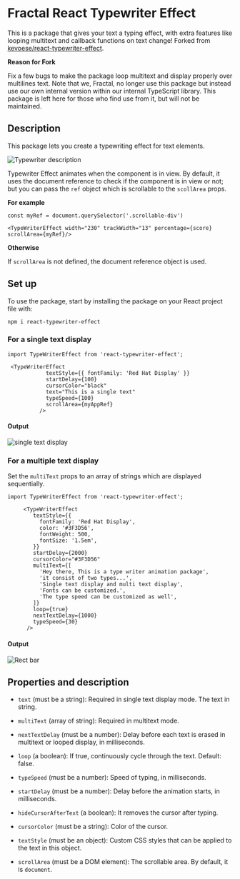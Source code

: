 # Fractal React Typewriter Effect

This is a package that gives your text a typing effect, with extra features like looping multitext and callback functions on text change! Forked from [kevoese/react-typewriter-effect](https://github.com/kevoese/react-typewriter-effect).

**Reason for Fork**

Fix a few bugs to make the package loop multitext and display properly over multilines text. Note that we, Fractal, no longer use this package but instead use our own internal version within our internal TypeScript library. This package is left here for those who find use from it, but will not be maintained.

## Description

This package lets you create a typewriting effect for text elements.

![Typewriter description](./images/singleTextDisplay1.gif)

Typewriter Effect animates when the component is in view. By default, it uses the document reference to check if the component is in view or not; but you can pass the `ref` object which is scrollable to the `scollArea` props.

**For example**

```
const myRef = document.querySelector('.scrollable-div')

<TypeWriterEffect width="230" trackWidth="13" percentage={score} scrollArea={myRef}/>
```

**Otherwise**

If `scrollArea` is not defined, the document reference object is used.

## Set up

To use the package, start by installing the package on your React project file with:

```
npm i react-typewriter-effect
```

### For a single text display

```
import TypeWriterEffect from 'react-typewriter-effect';

 <TypeWriterEffect
            textStyle={{ fontFamily: 'Red Hat Display' }}
            startDelay={100}
            cursorColor="black"
            text="This is a single text"
            typeSpeed={100}
            scrollArea={myAppRef}
          />

```

#### Output

![single text display](./images/textDisplay.gif)

### For a multiple text display

Set the `multiText` props to an array of strings which are displayed sequentially.

```
import TypeWriterEffect from 'react-typewriter-effect';

     <TypeWriterEffect
        textStyle={{
          fontFamily: 'Red Hat Display',
          color: '#3F3D56',
          fontWeight: 500,
          fontSize: '1.5em',
        }}
        startDelay={2000}
        cursorColor="#3F3D56"
        multiText={[
          'Hey there, This is a type writer animation package',
          'it consist of two types...',
          'Single text display and multi text display',
          'Fonts can be customized.',
          'The type speed can be customized as well',
        ]}
        loop={true}
        nextTextDelay={1000}
        typeSpeed={30}
      />
```

#### Output

![Rect bar](./images/multiText.gif)

## Properties and description

- `text` (must be a string): Required in single text display mode. The text in string.

- `multiText` (array of string): Required in multitext mode.

- `nextTextDelay` (must be a number): Delay before each text is erased in multitext or looped display, in milliseconds.

- `loop` (a boolean): If true, continuously cycle through the text. Default: false.

- `typeSpeed` (must be a number): Speed of typing, in milliseconds.

- `startDelay` (must be a number): Delay before the animation starts, in milliseconds.

- `hideCursorAfterText` (a boolean): It removes the cursor after typing.

- `cursorColor` (must be a string): Color of the cursor.

- `textStyle` (must be an object): Custom CSS styles that can be applied to the text in this object.

- `scrollArea` (must be a DOM element): The scrollable area. By default, it is `document`.
